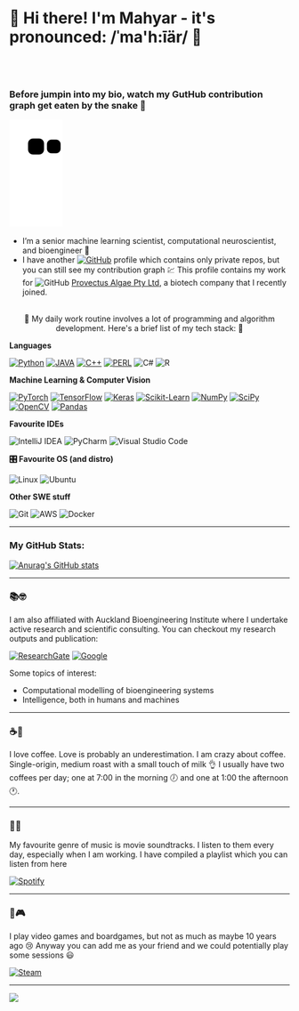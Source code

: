 👋 Hi there! I'm Mahyar - it's pronounced: /ˈma'h:īär/ 👋
===

<br/><br/>
### Before jumpin into my bio, watch my GutHub contribution graph get eaten by the snake 🐍

![snake gif](https://github.com/mahyar-osn/mahyar-osn/blob/80880fad0ab6e187c6fd216cb509cc2cec8abf02/github-contribution-grid-snake.svg)

- I’m a senior machine learning scientist, computational neuroscientist, and bioengineer 🧠
- I have another <a href="https://github.com/mahyar-o-provectusalgae">
    <img alt="GitHub" title="GitHub" height="15" width="15" src="https://user-images.githubusercontent.com/6082104/163702915-24442ff0-e503-428c-8000-9a53b2055d29.png"></a>
profile which contains only private repos, but you can still see my contribution graph 💹 This profile contains my work for
<img alt="GitHub" title="GitHub" height="15" width="15" src="https://user-images.githubusercontent.com/6082104/163703097-865b323e-521e-4199-bff4-b589be95b79f.png"></a>
  <a href="https://provectusalgae.com/"> Provectus Algae Pty Ltd</a>, a biotech company that
I recently joined.
<br/><br/>

<p style="text-align: center;">
🚀 My daily work routine involves a lot of programming and algorithm development. Here's a brief list of my tech stack: 🚀 
</p>

**Languages**

[![Python](https://img.shields.io/badge/Python-14354C?style=for-the-badge&logo=python&logoColor=white)](https://www.python.org/ "Python")
[![JAVA](https://img.shields.io/badge/Java-ED8B00?style=for-the-badge&logo=java&logoColor=white)](https://www.java.com/en/ "Java")
[![C++](https://img.shields.io/badge/C%2B%2B-00599C?style=for-the-badge&logo=c%2B%2B&logoColor=white)](https://isocpp.org/ "C++")
[![PERL](https://img.shields.io/badge/Perl-39457E?style=for-the-badge&logo=perl&logoColor=white)](https://www.perl.org/ "Perl")
![C#](https://img.shields.io/badge/c%23-%23239120.svg?style=for-the-badge&logo=c-sharp&logoColor=white)
![R](https://img.shields.io/badge/r-%23276DC3.svg?style=for-the-badge&logo=r&logoColor=white)


**Machine Learning & Computer Vision**

[![PyTorch](https://img.shields.io/badge/-PyTorch-EE4C2C?style=flat-square&logo=pytorch&logoColor=white)](https://pytorch.org/ "PyTorch")
[![TensorFlow](https://img.shields.io/badge/-TensorFlow-FF6F00?style=flat-square&logo=tensorflow&logoColor=white)](https://www.tensorflow.org/ "TensorFlow")
[![Keras](https://img.shields.io/badge/-Keras-D00000?style=flat-square&logo=keras)](https://keras.io/ "Keras")
[![Scikit-Learn](https://img.shields.io/badge/-Scikit--Learn-F7930E?style=flat-square&logo=scikit-learn&logoColor=white)](https://scikit-learn.org/ "Scikit-Learn")
[![NumPy](https://img.shields.io/badge/-NumPy-013243?style=flat-square&logo=numpy)](https://numpy.org/ "NumPy")
[![SciPy](https://img.shields.io/badge/-SciPy-8CAAE6?style=flat-square&logo=scipy&logoColor=white)](https://www.scipy.org/ "SciPy")
[![OpenCV](https://img.shields.io/badge/-OpenCV-5C3EE8?style=flat-square&logo=opencv)](https://opencv.org/ "OpenCV")
[![Pandas](https://img.shields.io/badge/-Pandas-150458?style=flat-square&logo=Pandas)](https://pandas.pydata.org/ "Pandas")

**Favourite IDEs**

![IntelliJ IDEA](https://img.shields.io/badge/IntelliJIDEA-555555.svg?style=for-the-badge&logo=intellij-idea&logoColor=white)
![PyCharm](https://img.shields.io/badge/pycharm-143?style=for-the-badge&logo=pycharm&logoColor=black&color=black&labelColor=green)
![Visual Studio Code](https://img.shields.io/badge/Visual%20Studio%20Code-0078d7.svg?style=for-the-badge&logo=visual-studio-code&logoColor=white)

**🎛️ Favourite OS (and distro)**

![Linux](https://img.shields.io/badge/Linux-FCC624?style=for-the-badge&logo=linux&logoColor=black)
![Ubuntu](https://img.shields.io/badge/Ubuntu-E95420?style=for-the-badge&logo=ubuntu&logoColor=white)

**Other SWE stuff**

![Git](https://img.shields.io/badge/git-%23F05033.svg?style=for-the-badge&logo=git&logoColor=white)
![AWS](https://img.shields.io/badge/AWS-%23FF9900.svg?style=for-the-badge&logo=amazon-aws&logoColor=white)
![Docker](https://img.shields.io/badge/docker-%230db7ed.svg?style=for-the-badge&logo=docker&logoColor=white)

---

### My GitHub Stats:
[![Anurag's GitHub stats](https://github-readme-stats.vercel.app/api?username=mahyar-osn&show_icons=true&theme=dark)](https://github.com/anuraghazra/github-readme-stats)

---
### 📚🤓
I am also affiliated with Auckland Bioengineering Institute where I undertake active research and scientific consulting.
You can checkout my research outputs and publication:

[![ResearchGate](https://img.shields.io/badge/ResearchGate-00CCBB?style=for-the-badge&logo=ResearchGate&logoColor=white)](https://www.researchgate.net/profile/Mahyar-Osanlouy)
[![Google](https://img.shields.io/badge/google-4285F4?style=for-the-badge&logo=google&logoColor=white)](https://scholar.google.com/citations?user=FhQ1cSMAAAAJ&hl=en)

Some topics of interest:

- Computational modelling of bioengineering systems
- Intelligence, both in humans and machines

---
### ☕🤎
I love coffee. Love is probably an underestimation. I am crazy about coffee. Single-origin, medium roast with a small
touch of milk 👌 I usually have two coffees per day; one at 7:00 in the morning 🕖 and one at 1:00 the afternoon 🕐.

---
### 🎵🎶
My favourite genre of music is movie soundtracks. I listen to them every day, especially when I am working. 
I have compiled a playlist which you can listen from here

[![Spotify](https://img.shields.io/badge/Spotify-1ED760?style=for-the-badge&logo=spotify&logoColor=white)](https://open.spotify.com/playlist/459q48L0fDOX9QgrjWQpNS?si=3fe1db470e254389)

---
### 🎲🎮
I play video games and boardgames, but not as much as maybe 10 years ago 😢 
Anyway you can add me as your friend and we could potentially play some sessions 😃

[![Steam](https://img.shields.io/badge/steam-%23000000.svg?style=for-the-badge&logo=steam&logoColor=white)](https://steamcommunity.com/id/mahyarosan/)

---
![](https://komarev.com/ghpvc/?username=mahyar-osn&color=75eeb2)


